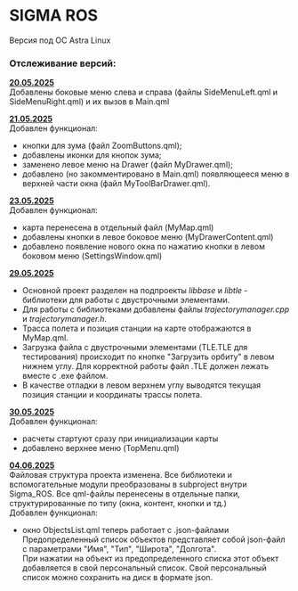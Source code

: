 <H1>SIGMA ROS</H1>
Версия под ОС Astra Linux

<H3>Отслеживание версий:</H3>

<ins>**20.05.2025**</ins>  
Добавлены боковые меню слева и справа (файлы SideMenuLeft.qml и SideMenuRight.qml) и их вызов в Main.qml

<ins>**21.05.2025**</ins>  
Добавлен функционал:
- кнопки для зума (файл ZoomButtons.qml);
- добавлены иконки для кнопок зума;
- заменено левое меню на Drawer (файл MyDrawer.qml);
- добавлено (но закомментировано в Main.qml) появляющееся меню в верхней части окна (файл MyToolBarDrawer.qml).

<ins>**23.05.2025**</ins>  
Добавлен функционал:
- карта перенесена в отдельный файл (MyMap.qml)
- добавлены кнопки в левое боковое меню (MyDrawerContent.qml)
- добавлено появление нового окна по нажатию кнопки в левом боковом меню (SettingsWindow.qml)

<ins>**29.05.2025**</ins>  
- Основной проект разделен на подпроекты *libbase* и *libtle* - библиотеки для работы с двустрочными элементами.  
- Для работы с библиотеками добавлены файлы *trajectorymanager.cpp* и *trajectorymanager.h*.  
- Трасса полета и позиция станции на карте отображаются в MyMap.qml.  
- Загрузка файла с двустрочными элементами (TLE.TLE для тестирования) происходит по кнопке "Загрузить орбиту" в левом нижнем углу. Для корректной работы файл .TLE должен лежать вместе с .exe файлом.  
- В качестве отладки в левом верхнем углу выводятся текущая позиция станции и координаты трассы полета.  

<ins>**30.05.2025**</ins>  
Добавлен функционал:
- расчеты стартуют сразу при инициализации карты  
- добавлено верхнее меню (TopMenu.qml)

<ins>**04.06.2025**</ins>  
Файловая структура проекта изменена. Все библиотеки и вспомогательные модули преобразованы в subproject внутри Sigma_ROS. Все qml-файлы перенесены в отдельные папки, структурированные по типу (окна, контент, кнопки и тд.)  
Добавлен функционал:
- окно ObjectsList.qml теперь работает с .json-файлами  
Предопределенный список объектов представляет собой json-файл с параметрами "Имя", "Тип", "Широта", "Долгота".  
При нажатии на объект из предопределенного списка этот объект добавляется в свой персональный список.
Свой персональный список можно сохранить на диск в формате json.  
